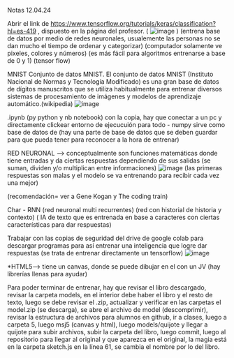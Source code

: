 Notas 12.04.24

Abrir el link de https://www.tensorflow.org/tutorials/keras/classification?hl=es-419 , dispuesto en la página del profesor. ( ![image](https://github.com/NAF02/audiv027-2024-1/assets/126721546/6982bb5a-82ce-433a-818c-21e93590fa41) )
(entrena base de datos por medio de redes neuronales, usualemente las personas no se dan mucho el tiempo de ordenar y categorizar) (computador solamente ve pixeles, colores y números) (es más fácil para algoritmos entrenarse a base de 0 y 1)
(tensor flow)

MNIST Conjunto de datos MNIST. El conjunto de datos MNIST (Instituto Nacional de Normas y Tecnología Modificado) es una gran base de datos de dígitos manuscritos que se utiliza habitualmente para entrenar diversos sistemas de procesamiento de imágenes y modelos de aprendizaje automático.(wikipedia)
![image](https://github.com/NAF02/audiv027-2024-1/assets/126721546/35cec9b9-52e8-47c3-82c8-02e63531bffd)

.ipynb (py python y nb notebook)
con la copia, hay que conectar a un pc y directamente clickear entorno de ejecucuión para todo - numpy sirve como base de datos de
(hay una parte de base de datos que se deben guardar para que pueda tener para reconocer a la hora de entrenar)

RED NEURONAL --> conceptualmente son funciones matemáticas donde tiene entradas y da ciertas respuestas dependiendo de sus salidas (se suman, dividen y/o multiplican entre informaciones)
![image](https://github.com/NAF02/audiv027-2024-1/assets/126721546/ef94b7fc-4fd0-47cc-b330-904e52a58bc7) (las primeras respuestas son malas y el modelo se va entrenando para recibir cada vez una mejor)

(recomendación= ver a Gene Kogan y The coding train)

Char - RNN (red neuronal multi recurrentes) (red con historial de historia y contexto) ( IA de texto que es entrenada en base a caracteres con ciertas características para dar respuestas)

Trabajar con las copias de seguridad del drive de google colab para descargar programas para así entrenar una inteligencia que logre dar respuestas (se trata de entrenar directamente un tensorflow)
![image](https://github.com/NAF02/audiv027-2024-1/assets/126721546/183feb86-be21-40c4-8b79-bd3fb59802c7)

\*HTML5--> tiene un canvas, donde se puede dibujar en el con un JV (hay librerías llenas para ayudar)

Para poder terminar de entrenar, hay que revisar el libro descargado, revisar la carpeta models, en el interior debe haber el libro y el resto de texto, luego se debe revisar el .zip, actualizar y verificar en las carpetas el
model.zip (se descarga), se abre el archivo de model (descomprimir), revisar la estructura de archivos para alumnos en github, ir a clases, luego a carpeta 5, luego msj5 (canvas y html), luego models/quijote y llegar a quijote para subir archivos, subir la carpeta del libro, luego commit,
luego al repositorio para llegar al original y que aparezca en el original, la magia está en la carpeta sketch.js en la línea 61, se cambia el nombre por lo del libro.
